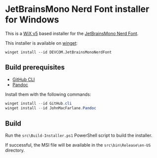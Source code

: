# JetBrainsMono Nerd Font installer for Windows

This is a [WiX v5](https://wixtoolset.org/docs/intro/) based installer for the
[JetBrainsMono Nerd Font](https://www.nerdfonts.com/).

This installer is available on
[winget](https://learn.microsoft.com/windows/package-manager/winget/):

```
winget install --id DEVCOM.JetBrainsMonoNerdFont
```

## Build prerequisites

- [GitHub CLI](https://cli.github.com/)
- [Pandoc](https://pandoc.org/)

Install them with the following commands:

```powershell
winget install --id GitHub.cli
winget install --id JohnMacFarlane.Pandoc
```

## Build

Run the `src\Build-Installer.ps1` PowerShell script to build the installer.

If successful, the MSI file will be available in the `src\bin\Release\en-US`
directory.
